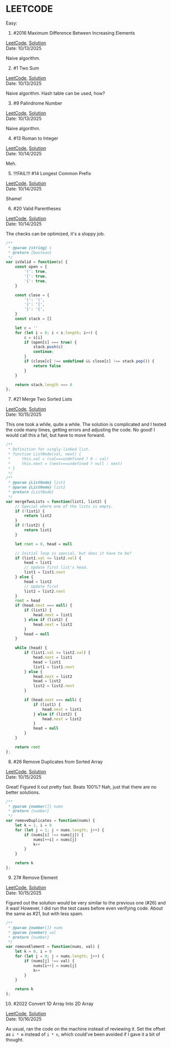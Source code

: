 
LEETCODE
========

Easy:

1. #2016 Maximum Difference Between Increasing Elements

[LeetCode](https://leetcode.com/problems/maximum-difference-between-increasing-elements/),
[Solution](./2016/solution.js)\
Date: 10/13/2025

Naive algorithm.

2. #1 Two Sum

[LeetCode](https://leetcode.com/problems/two-sum/),
[Solution](./1/solution.js)\
Date: 10/13/2025

Naive algorithm.
Hash table can be used, how?

3. #9 Palindrome Number

[LeetCode](https://leetcode.com/problems/palindrome-number),
[Solution](./9/solution.js)\
Date: 10/13/2025

Naive algorithm.

4. #13 Roman to Integer

[LeetCode](https://leetcode.com/problems/roman-to-integer),
[Solution](./13/solution.js)\
Date: 10/14/2025

Meh.

5. !!!FAIL!!! #14 Longest Common Prefix

[LeetCode](https://leetcode.com/problems/longest-common-prefix),
[Solution](./14/solution.js)\
Date: 10/14/2025

Shame!

6. #20 Valid Parentheses

[LeetCode](https://leetcode.com/problems/valid-parentheses/),
[Solution](./20/solution.js)\
Date: 10/14/2025

The checks can be optimized, it's a sloppy job.

```js
/**
 * @param {string} s
 * @return {boolean}
 */
var isValid = function(s) {
    const open = {
        '(': true,
        '[': true,
        '{': true,
    }

    const close = {
        ')': '(',
        ']': '[',
        '}': '{',
    }
    const stack = []

    let c = ''
    for (let i = 0; i < s.length; i++) {
        c = s[i]
        if (open[c] === true) {
            stack.push(c)
            continue;
        }
        if (close[c] !== undefined && close[c] !== stack.pop()) {
            return false
        }
    }

    return stack.length === 0
};
```

7. #21 Merge Two Sorted Lists

[LeetCode](https://leetcode.com/problems/merge-two-sorted-lists),
[Solution](./21/solution.js)\
Date: 10/15/2025

This one took a while, quite a while. The solution is complicated and
I tested the code many times, getting errors and adjusting the code.
No good! I would call this a fail, but have to move forward.

```js
/**
 * Definition for singly-linked list.
 * function ListNode(val, next) {
 *     this.val = (val===undefined ? 0 : val)
 *     this.next = (next===undefined ? null : next)
 * }
 */
/**
 * @param {ListNode} list1
 * @param {ListNode} list2
 * @return {ListNode}
 */
var mergeTwoLists = function(list1, list2) {
    // Special where one of the lists is empty.
    if (!list1) {
        return list2
    }
    if (!list2) {
        return list1
    }

    let root = 0, head = null

    // Initial loop is special, but does it have to be?
    if (list1.val <= list2.val) {
        head = list1
        // Update first list's head.
        list1 = list1.next
    } else {
        head = list2
        // Update first 
        list2 = list2.next
    }
    root = head
    if (head.next === null) {
        if (list1) {
            head.next = list1
        } else if (list2) {
            head.next = list2
        }
        head = null
    }

    while (head) {
        if (list1.val <= list2.val) {
            head.next = list1
            head = list1
            list1 = list1.next
        } else {
            head.next = list2
            head = list2
            list2 = list2.next
        }

        if (head.next === null) {
            if (list1) {
                head.next = list1
            } else if (list2) {
                head.next = list2
            }
            head = null
        }
    }

    return root
};
```

8. #26 Remove Duplicates from Sorted Array

[LeetCode](https://leetcode.com/problems/remove-duplicates-from-sorted-array),
[Solution](./26/solution.js)\
Date: 10/15/2025

Great! Figured it out pretty fast. Beats 100%? Nah, just that there are no better solutions.

```js
/**
 * @param {number[]} nums
 * @return {number}
 */
var removeDuplicates = function(nums) {
    let k = 1, i = 0
    for (let j = 1; j < nums.length; j++) {
        if (nums[i] !== nums[j]) {
            nums[++i] = nums[j]
            k++
        }
    }

    return k
};
```

9. 27# Remove Element

[LeetCode](https://leetcode.com/problems/remove-element),
[Solution](./27/solution.js)\
Date: 10/15/2025

Figured out the solution would be very similar to the previous one (#26) and it was!
However, I did run the test cases before even verifying code. About the same as #21,
but with less spam.

```js
/**
 * @param {number[]} nums
 * @param {number} val
 * @return {number}
 */
var removeElement = function(nums, val) {
    let k = 0, i = 0
    for (let j = 0; j < nums.length; j++) {
        if (nums[j] !== val) {
            nums[i++] = nums[j]
            k++
        }
    }

    return k
};
```

10. #2022 Convert 1D Array Into 2D Array

[LeetCode](https://leetcode.com/problems/convert-1d-array-into-2d-array),
[Solution](./2022/solution.js)\
Date: 10/16/2025

As usual, ran the code on the machine instead of reviewing it.
Set the offset as `i * m` instead of `i * n`, which could've been avoided if I gave it a bit of thought.
